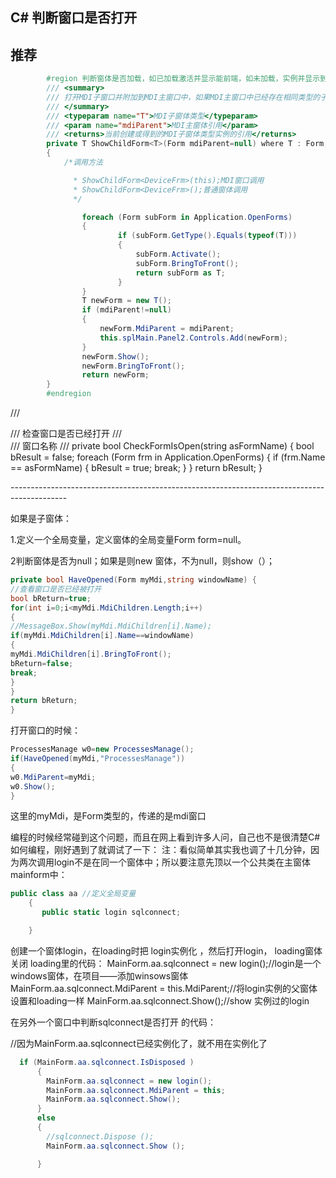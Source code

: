 ## C# 判断窗口是否打开

## 推荐

```c#
        #region 判断窗体是否加载，如已加载激活并显示能前端，如未加载，实例并显示到前端
        /// <summary>
        /// 打开MDI子窗口并附加到MDI主窗口中，如果MDI主窗口中已经存在相同类型的子窗口，则直接激活
        /// </summary>
        /// <typeparam name="T">MDI子窗体类型</typeparam>
        /// <param name="mdiParent">MDI主窗体引用</param>
        /// <returns>当前创建或得到的MDI子窗体类型实例的引用</returns>
        private T ShowChildForm<T>(Form mdiParent=null) where T : Form, new()
        {
            /*调用方法

              * ShowChildForm<DeviceFrm>(this);MDI窗口调用
              * ShowChildForm<DeviceFrm>();普通窗体调用
              */

                foreach (Form subForm in Application.OpenForms)
                {
                        if (subForm.GetType().Equals(typeof(T)))
                        {
                            subForm.Activate();
                            subForm.BringToFront();
                            return subForm as T;
                        }
        		}
                T newForm = new T();
                if (mdiParent!=null)
                {
                    newForm.MdiParent = mdiParent;
                    this.splMain.Panel2.Controls.Add(newForm);
                }           
                newForm.Show();
                newForm.BringToFront();
                return newForm;
    	}
    	#endregion
```













/// <summary>
    /// 检查窗口是否已经打开
    /// </summary>
    /// <param name="asFormName">窗口名称</param>
    /// <returns></returns>
    private bool CheckFormIsOpen(string asFormName)
    {
      bool bResult = false;
      foreach (Form frm in Application.OpenForms)
      {
        if (frm.Name == asFormName)
        {
          bResult = true;
          break;
        }
      }
      return bResult;
    }

\--------------------------------------------------------------------------------------------

如果是子窗体：



1.定义一个全局变量，定义窗体的全局变量Form  form=null。

2判断窗体是否为null；如果是则new 窗体，不为null，则show（）；

```c#
private bool HaveOpened(Form myMdi,string windowName) {
//查看窗口是否已经被打开
bool bReturn=true;
for(int i=0;i<myMdi.MdiChildren.Length;i++)
{
//MessageBox.Show(myMdi.MdiChildren[i].Name);
if(myMdi.MdiChildren[i].Name==windowName)
{
myMdi.MdiChildren[i].BringToFront();
bReturn=false;
break;
}
}
return bReturn;
}
```

打开窗口的时候：

```c#
ProcessesManage w0=new ProcessesManage();
if(HaveOpened(myMdi,"ProcessesManage"))
{
w0.MdiParent=myMdi;
w0.Show();
}
```

这里的myMdi，是Form类型的，传递的是mdi窗口



编程的时候经常碰到这个问题，而且在网上看到许多人问，自己也不是很清楚C#如何编程，刚好遇到了就调试了一下：
注：看似简单其实我也调了十几分钟，因为两次调用login不是在同一个窗体中；所以要注意先顶以一个公共类在主窗体mainform中：

```c#
public class aa //定义全局变量
    {
       public static login sqlconnect;

​    }
```

创建一个窗体login，在loading时把 login实例化 ，然后打开login， loading窗体关闭  loading里的代码：
     MainForm.aa.sqlconnect = new login();//login是一个windows窗体，在项目——添加winsows窗体
      MainForm.aa.sqlconnect.MdiParent = this.MdiParent;//将login实例的父窗体设置和loading一样
      MainForm.aa.sqlconnect.Show();//show 实例过的login

在另外一个窗口中判断sqlconnect是否打开 的代码：

//因为MainForm.aa.sqlconnect已经实例化了，就不用在实例化了
    

```c#
  if (MainForm.aa.sqlconnect.IsDisposed )
      {
        MainForm.aa.sqlconnect = new login();
        MainForm.aa.sqlconnect.MdiParent = this;
        MainForm.aa.sqlconnect.Show();
      }
      else
      {
        //sqlconnect.Dispose ();
        MainForm.aa.sqlconnect.Show ();

​      }  
```

